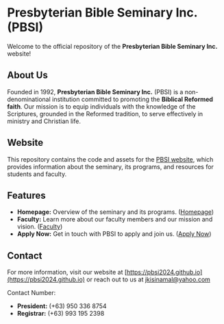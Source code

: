# Presbyterian Bible Seminary Inc. (PBSI)

Welcome to the official repository of the **Presbyterian Bible Seminary Inc.** website!

## About Us

Founded in 1992, **Presbyterian Bible Seminary Inc.** (PBSI) is a non-denominational institution committed to promoting the **Biblical Reformed faith**. Our mission is to equip individuals with the knowledge of the Scriptures, grounded in the Reformed tradition, to serve effectively in ministry and Christian life.

## Website

This repository contains the code and assets for the [PBSI website](https://pbsi2024.github.io), which provides information about the seminary, its programs, and resources for students and faculty.

## Features

- **Homepage:** Overview of the seminary and its programs. ([Homepage](https://pbsi2024.github.io/index.html))
- **Faculty:** Learn more about our faculty members and our mission and vision. ([Faculty](https://pbsi2024.github.io/html/faculty.html))
- **Apply Now:** Get in touch with PBSI to apply and join us. ([Apply Now](https://pbsi2024.github.io/html/apply.html))

## Contact

For more information, visit our website at [https://pbsi2024.github.io](https://pbsi2024.github.io) or reach out to us at jkisinamal@yahoo.com

Contact Number:
- **President:** (+63) 950 336 8754
- **Registrar:** (+63) 993 195 2398
